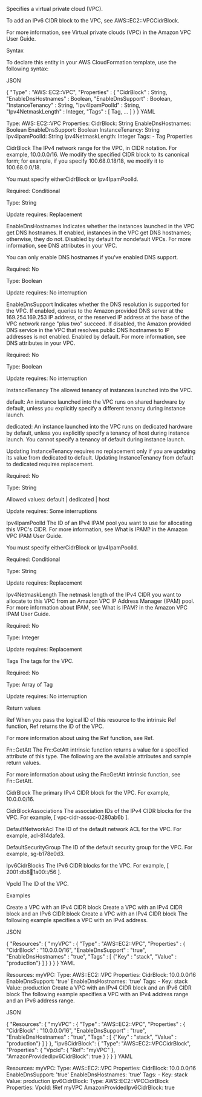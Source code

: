 Specifies a virtual private cloud (VPC).

To add an IPv6 CIDR block to the VPC, see AWS::EC2::VPCCidrBlock.

For more information, see Virtual private clouds (VPC) in the Amazon VPC User Guide.

Syntax

To declare this entity in your AWS CloudFormation template, use the following syntax:

JSON

{
  "Type" : "AWS::EC2::VPC",
  "Properties" : {
      "CidrBlock" : String,
      "EnableDnsHostnames" : Boolean,
      "EnableDnsSupport" : Boolean,
      "InstanceTenancy" : String,
      "Ipv4IpamPoolId" : String,
      "Ipv4NetmaskLength" : Integer,
      "Tags" : [ Tag, ... ]
    }
}
YAML

Type: AWS::EC2::VPC
Properties:
  CidrBlock: String
  EnableDnsHostnames: Boolean
  EnableDnsSupport: Boolean
  InstanceTenancy: String
  Ipv4IpamPoolId: String
  Ipv4NetmaskLength: Integer
  Tags: 
    - Tag
Properties

CidrBlock
The IPv4 network range for the VPC, in CIDR notation. For example, 10.0.0.0/16. We modify the specified CIDR block to its canonical form; for example, if you specify 100.68.0.18/18, we modify it to 100.68.0.0/18.

You must specify eitherCidrBlock or Ipv4IpamPoolId.

Required: Conditional

Type: String

Update requires: Replacement

EnableDnsHostnames
Indicates whether the instances launched in the VPC get DNS hostnames. If enabled, instances in the VPC get DNS hostnames; otherwise, they do not. Disabled by default for nondefault VPCs. For more information, see DNS attributes in your VPC.

You can only enable DNS hostnames if you've enabled DNS support.

Required: No

Type: Boolean

Update requires: No interruption

EnableDnsSupport
Indicates whether the DNS resolution is supported for the VPC. If enabled, queries to the Amazon provided DNS server at the 169.254.169.253 IP address, or the reserved IP address at the base of the VPC network range "plus two" succeed. If disabled, the Amazon provided DNS service in the VPC that resolves public DNS hostnames to IP addresses is not enabled. Enabled by default. For more information, see DNS attributes in your VPC.

Required: No

Type: Boolean

Update requires: No interruption

InstanceTenancy
The allowed tenancy of instances launched into the VPC.

default: An instance launched into the VPC runs on shared hardware by default, unless you explicitly specify a different tenancy during instance launch.

dedicated: An instance launched into the VPC runs on dedicated hardware by default, unless you explicitly specify a tenancy of host during instance launch. You cannot specify a tenancy of default during instance launch.

Updating InstanceTenancy requires no replacement only if you are updating its value from dedicated to default. Updating InstanceTenancy from default to dedicated requires replacement.

Required: No

Type: String

Allowed values: default | dedicated | host

Update requires: Some interruptions

Ipv4IpamPoolId
The ID of an IPv4 IPAM pool you want to use for allocating this VPC's CIDR. For more information, see What is IPAM? in the Amazon VPC IPAM User Guide.

You must specify eitherCidrBlock or Ipv4IpamPoolId.

Required: Conditional

Type: String

Update requires: Replacement

Ipv4NetmaskLength
The netmask length of the IPv4 CIDR you want to allocate to this VPC from an Amazon VPC IP Address Manager (IPAM) pool. For more information about IPAM, see What is IPAM? in the Amazon VPC IPAM User Guide.

Required: No

Type: Integer

Update requires: Replacement

Tags
The tags for the VPC.

Required: No

Type: Array of Tag

Update requires: No interruption

Return values

Ref
When you pass the logical ID of this resource to the intrinsic Ref function, Ref returns the ID of the VPC.

For more information about using the Ref function, see Ref.

Fn::GetAtt
The Fn::GetAtt intrinsic function returns a value for a specified attribute of this type. The following are the available attributes and sample return values.

For more information about using the Fn::GetAtt intrinsic function, see Fn::GetAtt.

CidrBlock
The primary IPv4 CIDR block for the VPC. For example, 10.0.0.0/16.

CidrBlockAssociations
The association IDs of the IPv4 CIDR blocks for the VPC. For example, [ vpc-cidr-assoc-0280ab6b ].

DefaultNetworkAcl
The ID of the default network ACL for the VPC. For example, acl-814dafe3.

DefaultSecurityGroup
The ID of the default security group for the VPC. For example, sg-b178e0d3.

Ipv6CidrBlocks
The IPv6 CIDR blocks for the VPC. For example, [ 2001:db8:1234:1a00::/56 ].

VpcId
The ID of the VPC.

Examples

Create a VPC with an IPv4 CIDR block
Create a VPC with an IPv4 CIDR block and an IPv6 CIDR block
Create a VPC with an IPv4 CIDR block
The following example specifies a VPC with an IPv4 address.

JSON

{
   "Resources": {
       "myVPC" : {
           "Type" : "AWS::EC2::VPC",
           "Properties" : {
               "CidrBlock" : "10.0.0.0/16",
               "EnableDnsSupport" : "true",
               "EnableDnsHostnames" : "true",
               "Tags" : [ 
                   {"Key" : "stack", "Value" : "production"} 
               ]
           }
       }
   }
}
YAML

Resources:
  myVPC:
    Type: AWS::EC2::VPC
    Properties:
      CidrBlock: 10.0.0.0/16
      EnableDnsSupport: 'true'
      EnableDnsHostnames: 'true'
      Tags:
       - Key: stack
         Value: production
Create a VPC with an IPv4 CIDR block and an IPv6 CIDR block
The following example specifies a VPC with an IPv4 address range and an IPv6 address range.

JSON

{
   "Resources": {
       "myVPC" : {
           "Type" : "AWS::EC2::VPC",
           "Properties" : {
               "CidrBlock" : "10.0.0.0/16",
               "EnableDnsSupport" : "true",
               "EnableDnsHostnames" : "true",
               "Tags" : [ 
                   {"Key" : "stack", "Value" : "production"} 
               ]
           }
       },
       "ipv6CidrBlock": {
           "Type": "AWS::EC2::VPCCidrBlock",
           "Properties": {
                "VpcId": {
                    "Ref": "myVPC"
                },
                "AmazonProvidedIpv6CidrBlock": true
            }
       }
   }
}
YAML

Resources:
  myVPC:
    Type: AWS::EC2::VPC
    Properties:
      CidrBlock: 10.0.0.0/16
      EnableDnsSupport: 'true'
      EnableDnsHostnames: 'true'
      Tags:
       - Key: stack
         Value: production
  ipv6CidrBlock:
    Type: AWS::EC2::VPCCidrBlock
    Properties:
      VpcId: !Ref myVPC
      AmazonProvidedIpv6CidrBlock: true
